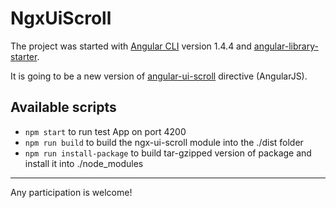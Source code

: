 # NgxUiScroll

The project was started with [Angular CLI](https://github.com/angular/angular-cli) version 1.4.4 and [angular-library-starter](https://github.com/robisim74/angular-library-starter).

It is going to be a new version of [angular-ui-scroll](https://github.com/angular-ui/ui-scroll) directive (AngularJS).

## Available scripts

- `npm start` to run test App on port 4200
- `npm run build` to build the ngx-ui-scroll module into the ./dist folder
- `npm run install-package` to build tar-gzipped version of package and install it into ./node_modules

______

Any participation is welcome!
